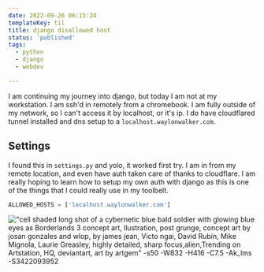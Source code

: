 ```yaml
---
date: 2022-09-26 06:15:24
templateKey: til
title: django disallowed host
status: 'published'
tags:
  - python
  - django
  - webdev

---
```


I am continuing my journey into django, but today I am not at my workstation. I
am ssh'd in remotely from a chromebook.  I am fully outside of my network, so I
can't access it by localhost, or it's ip.  I do have cloudflared tunnel
installed and dns setup to a `localhost.waylonwalker.com`.

## Settings

I found this in `settings.py` and yolo, it worked first try.  I am in from my
remote location, and even have auth taken care of thanks to cloudflare.  I am
really hoping to learn how to setup my own auth with django as this is one of
the things that I could really use in my toolbelt.

``` python
ALLOWED_HOSTS = ['localhost.waylonwalker.com']
```

!["cell shaded long shot of a cybernetic blue bald soldier with glowing blue eyes as Borderlands 3 concept art, llustration, post grunge, concept art by josan gonzales and wlop, by james jean, Victo ngai, David Rubín, Mike Mignola, Laurie Greasley, highly detailed, sharp focus,alien,Trending on Artstation, HQ, deviantart, art by artgem" -s50 -W832 -H416 -C7.5 -Ak_lms -S3422093952 ](https://stable-diffusion.waylonwalker.com/000321.3422093952.webp)
